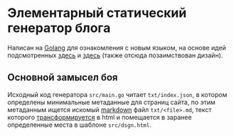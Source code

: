 Элементарный статический генератор блога
========================================

Написан на [Golang][1] для ознакомления с новым языком, 
на основе идей подсмотренных [здесь][2] и [здесь][3] 
(также отсюда позаимствован дизайн).

[1]: http://golang.org/
[2]: http://klen.github.com/github-blog-ru.html
[3]: http://demin.ws/blog/russian/2012/04/17/static-blog-engine-goblog/

Основной замысел боя
--------------------

Исходный код генератора `src/main.go` читает `txt/index.json`, 
в котором определены минимальные метаданные для страниц сайта, 
по этим метаданным ищется искомый [markdown][4] файл `txt/<file>.md`, 
текст которого [трансформируется][5] в html и помещается в 
заранее определенные места в шаблоне `src/dsgn.html`.

[4]: http://ru.wikipedia.org/wiki/Markdown
[5]: https://github.com/russross/blackfriday

